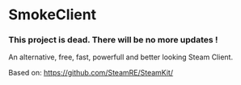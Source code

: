 # SmokeClient

### This project is dead. There will be no more updates !

An alternative, free, fast, powerfull and better looking Steam Client.

Based on: https://github.com/SteamRE/SteamKit/
